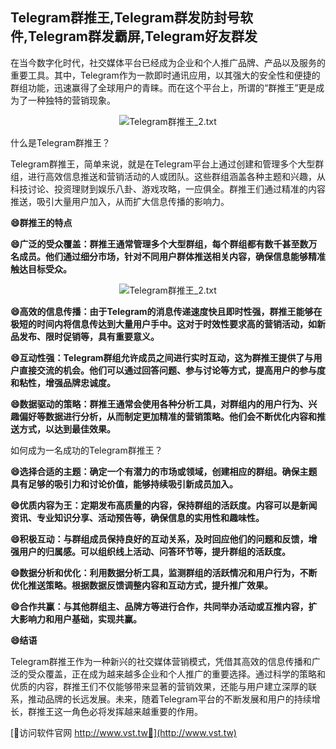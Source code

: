 ## **Telegram群推王,Telegram群发防封号软件,Telegram群发霸屏,Telegram好友群发**

在当今数字化时代，社交媒体平台已经成为企业和个人推广品牌、产品以及服务的重要工具。其中，Telegram作为一款即时通讯应用，以其强大的安全性和便捷的群组功能，迅速赢得了全球用户的青睐。而在这个平台上，所谓的“群推王”更是成为了一种独特的营销现象。

 <center><img src="https://vst.tw/MP4/tuiguang/png/0.png" alt="Telegram群推王_2.txt"></center>

什么是Telegram群推王？

Telegram群推王，简单来说，就是在Telegram平台上通过创建和管理多个大型群组，进行高效信息推送和营销活动的人或团队。这些群组涵盖各种主题和兴趣，从科技讨论、投资理财到娱乐八卦、游戏攻略，一应俱全。群推王们通过精准的内容推送，吸引大量用户加入，从而扩大信息传播的影响力。

**😄群推王的特点**

**😄广泛的受众覆盖：群推王通常管理多个大型群组，每个群组都有数千甚至数万名成员。他们通过细分市场，针对不同用户群体推送相关内容，确保信息能够精准触达目标受众。**

 <center><img src="https://vst.tw/MP4/tuiguang/png/1.png" alt="Telegram群推王_2.txt"></center>

**😄高效的信息传播：由于Telegram的消息传递速度快且即时性强，群推王能够在极短的时间内将信息传达到大量用户手中。这对于时效性要求高的营销活动，如新品发布、限时促销等，具有重要意义。**

**😄互动性强：Telegram群组允许成员之间进行实时互动，这为群推王提供了与用户直接交流的机会。他们可以通过回答问题、参与讨论等方式，提高用户的参与度和粘性，增强品牌忠诚度。**

**😄数据驱动的策略：群推王通常会使用各种分析工具，对群组内的用户行为、兴趣偏好等数据进行分析，从而制定更加精准的营销策略。他们会不断优化内容和推送方式，以达到最佳效果。**

如何成为一名成功的Telegram群推王？

**😄选择合适的主题：确定一个有潜力的市场或领域，创建相应的群组。确保主题具有足够的吸引力和讨论价值，能够持续吸引新成员加入。**

**😄优质内容为王：定期发布高质量的内容，保持群组的活跃度。内容可以是新闻资讯、专业知识分享、活动预告等，确保信息的实用性和趣味性。**

**😄积极互动：与群组成员保持良好的互动关系，及时回应他们的问题和反馈，增强用户的归属感。可以组织线上活动、问答环节等，提升群组的活跃度。**

**😄数据分析和优化：利用数据分析工具，监测群组的活跃情况和用户行为，不断优化推送策略。根据数据反馈调整内容和互动方式，提升推广效果。**

**😄合作共赢：与其他群组主、品牌方等进行合作，共同举办活动或互推内容，扩大影响力和用户基础，实现共赢。**

**😄结语**

Telegram群推王作为一种新兴的社交媒体营销模式，凭借其高效的信息传播和广泛的受众覆盖，正在成为越来越多企业和个人推广的重要选择。通过科学的策略和优质的内容，群推王们不仅能够带来显著的营销效果，还能与用户建立深厚的联系，推动品牌的长远发展。未来，随着Telegram平台的不断发展和用户的持续增长，群推王这一角色必将发挥越来越重要的作用。


[👻访问软件官网 http://www.vst.tw👻](http://www.vst.tw)
